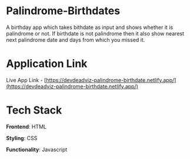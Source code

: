 # Palindrome-Birthdates

A birthday app which takes bithdate as input and shows whether it is palindrome or not. If birthdate is not palindrome then it also show nearest next palindrome date and days from which you missed it.

# Application Link

Live App Link - [https://devdeadviz-palindrome-birthdate.netlify.app/](https://devdeadviz-palindrome-birthdate.netlify.app/)

# Tech Stack

<b>Frontend</b>: HTML

<b>Styling</b>: CSS

<b>Functionality</b>: Javascript

